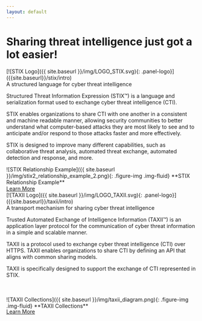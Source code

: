 ```yaml
---
layout: default
---
```


<div class="row">
  <div class="col-md-12 text-center">
    <div class="jumbotron">
      <h1>Sharing threat intelligence just got a lot easier!</h1>
    </div>
  </div>

  <div class="col-md-6">
    <div class="panel panel-default">
      <div class="panel-heading">
        <div markdown="span">[![STIX Logo]({{ site.baseurl }}/img/LOGO_STIX.svg){: .panel-logo}]({{site.baseurl}}/stix/intro)</div>
        <div class="panel-title text-center">A structured language for cyber threat intelligence</div>
      </div>          
      <div class="panel-body">
        <p>
          Structured Threat Information Expression (STIX™) is a language and serialization format used to exchange cyber threat intelligence (CTI).
        </p>
        <p>
          STIX enables organizations to share CTI with one another in a consistent and machine readable manner, allowing security communities to better understand what computer-based attacks they are most likely to see and to anticipate and/or respond to those attacks faster and more effectively.
        </p>
        <p>
          STIX is designed to improve many different capabilities, such as collaborative threat analysis, automated threat exchange, automated detection and response, and more.
        </p>
        <div class="figure text-center" markdown="span">
        ![STIX Relationship Example]({{ site.baseurl }}/img/stix2_relationship_example_2.png){: .figure-img .img-fluid}
        **STIX Relationship Example**
        </div>
        <div class="panel-heading">
          <a style="width: 250px;" class="btn btn-primary btn-spec" data-toggle="tooltip" title="STIX Home" href="{{site.baseurl}}/stix/intro"> 
            <span class="glyphicon glyphicon-home"></span> Learn More
          </a>
        </div>
      </div>
    </div>
  </div>


  <div class="col-md-6">
    <div class="panel panel-default">
      <div class="panel-heading">
        <div markdown="span">[![TAXII Logo]({{ site.baseurl }}/img/LOGO_TAXII.svg){: .panel-logo}]({{site.baseurl}}/taxii/intro)</div>
        <div class="panel-title text-center">A transport mechanism for sharing cyber threat intelligence</div>
      </div>
      <div class="panel-body">
        <p>
          Trusted Automated Exchange of Intelligence Information (TAXII™) is an application layer protocol for the communication of cyber threat information in a simple and scalable manner.
        <p>
        </p>
          TAXII is a protocol used to exchange cyber threat intelligence (CTI) over HTTPS. TAXII enables organizations to share CTI by defining an API that aligns with common sharing models.
        <p>
        </p>
          TAXII is specifically designed to support the exchange of CTI represented in STIX.
        </p>
        <br><br>
        <div class="figure center-block text-center" markdown="span">
          ![TAXII Collections]({{ site.baseurl }}/img/taxii_diagram.png){: .figure-img .img-fluid}
          **TAXII Collections**
        </div>
        <div style="margin-top: -2px;" class="panel-heading">        
          <a style="width: 250px;" class="btn btn-primary btn-spec" data-toggle="tooltip" title="TAXII Home" href="{{site.baseurl}}/taxii/intro"> 
              <span class="glyphicon glyphicon-home"></span> Learn More
          </a>
        </div>
      </div>
    </div>
  </div>
</div>
